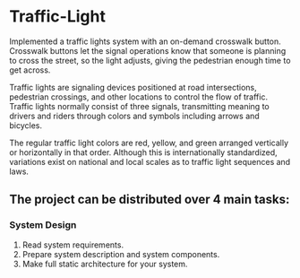 # Traffic-Light
Implemented a traffic lights system with an on-demand crosswalk button. Crosswalk buttons let the signal operations know that someone is planning to cross the street, so the light adjusts, giving the pedestrian enough time to get across.  

Traffic lights are signaling devices positioned at road intersections, pedestrian crossings, and other locations to control the flow of traffic. Traffic lights normally consist of three signals, transmitting meaning to drivers and riders through colors and symbols including arrows and bicycles.  

The regular traffic light colors are red, yellow, and green arranged vertically or horizontally in that order. Although this is internationally standardized, variations exist on national and local scales as to traffic light sequences and laws.  

## The project can be distributed over 4 main tasks:

### System Design
1. Read system requirements.
2. Prepare system description and system components.
3. Make full static architecture for your system.


